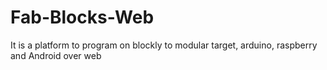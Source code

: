# Fab-Blocks-Web
It is a platform to program on blockly to modular target, arduino, raspberry and Android over web

